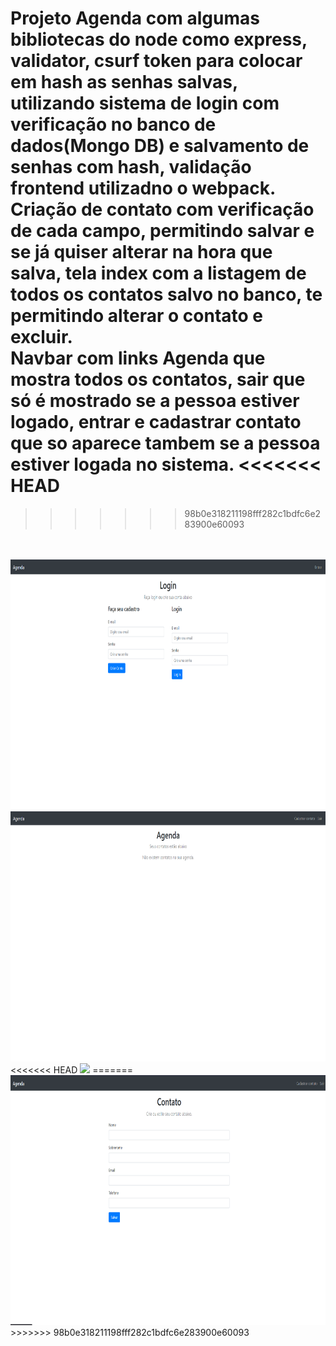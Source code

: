 Projeto Agenda com algumas bibliotecas do node como express, validator, csurf token para colocar em hash as senhas salvas, utilizando sistema de login com verificação no banco de dados(Mongo DB) e salvamento de senhas com hash, validação frontend utilizadno o webpack.
<br>
Criação de contato com verificação de cada campo, permitindo salvar e se já quiser alterar na hora que salva, tela index com a listagem de todos os contatos salvo no banco, te permitindo alterar o contato e excluir.
<br>
Navbar com links  Agenda que mostra todos os contatos, sair que só é mostrado se a pessoa estiver logado, entrar e cadastrar contato que so aparece tambem se a pessoa estiver logada no sistema.
<<<<<<< HEAD
=======

>>>>>>> 98b0e318211198fff282c1bdfc6e283900e60093
<br>
<br>
<img height="400em" src="./imgs/telaLogin.png">
<br>
<img height="400em" src="./imgs/telaInicial.png">
<br>
<<<<<<< HEAD
<img height="400em" src="./imgs/telaCdastroContato.png">
=======
<img height="400em" src="./imgs/telaCadastroContato.png">
>>>>>>> 98b0e318211198fff282c1bdfc6e283900e60093
